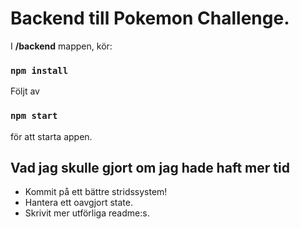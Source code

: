 # Backend till Pokemon Challenge.
I **/backend** mappen, kör:
### `npm install`

Följt av 
### `npm start`
för att starta appen.

## Vad jag skulle gjort om jag hade haft mer tid
* Kommit på ett bättre stridssystem! 
* Hantera ett oavgjort state.
* Skrivit  mer utförliga readme:s.